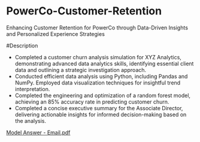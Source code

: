 # PowerCo-Customer-Retention
Enhancing Customer Retention for PowerCo through Data-Driven Insights and Personalized Experience Strategies

#Description

 * Completed a customer churn analysis simulation for XYZ Analytics,
   demonstrating advanced data analytics skills, identifying essential client
   data and outlining a strategic investigation approach.
 * Conducted efficient data analysis using Python, including Pandas and NumPy.
   Employed data visualization techniques for insightful trend interpretation.
 * Completed the engineering and optimization of a random forest model,
   achieving an 85% accuracy rate in predicting customer churn.
 * Completed a concise executive summary for the Associate Director, delivering
   actionable insights for informed decision-making based on the analysis.

[Model Answer - Email.pdf](https://github.com/prakashzhaa/PowerCo-Customer-Retention/files/15369158/Model.Answer.-.Email.pdf)
